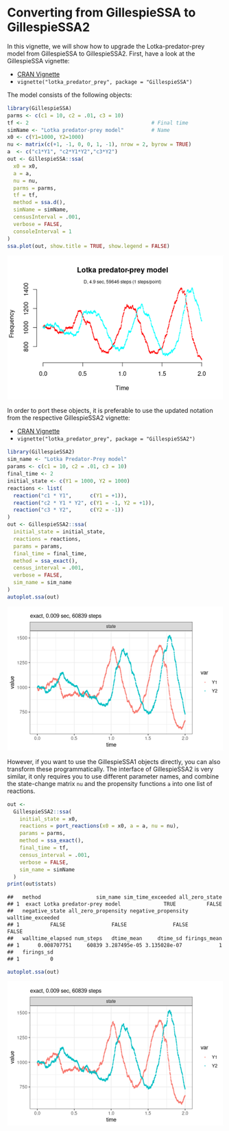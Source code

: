 Converting from GillespieSSA to GillespieSSA2
================

<!-- github markdown built using 
rmarkdown::render("vignettes/converting_from_GillespieSSA.Rmd", output_format = "github_document")
-->

In this vignette, we will show how to upgrade the Lotka-predator-prey
model from GillespieSSA to GillespieSSA2. First, have a look at the
GillespieSSA vignette:

  - [CRAN
    Vignette](https://CRAN.R-project.org/package=GillespieSSA/vignettes/lotka_predator_prey.html)
  - `vignette("lotka_predator_prey", package = "GillespieSSA")`

The model consists of the following objects:

``` r
library(GillespieSSA)
parms <- c(c1 = 10, c2 = .01, c3 = 10)
tf <- 2                                        # Final time
simName <- "Lotka predator-prey model"         # Name
x0 <- c(Y1=1000, Y2=1000)
nu <- matrix(c(+1, -1, 0, 0, 1, -1), nrow = 2, byrow = TRUE)
a  <- c("c1*Y1", "c2*Y1*Y2","c3*Y2")
out <- GillespieSSA::ssa(
  x0 = x0,
  a = a,
  nu = nu,
  parms = parms,
  tf = tf,
  method = ssa.d(),
  simName = simName,
  censusInterval = .001,
  verbose = FALSE,
  consoleInterval = 1
) 
ssa.plot(out, show.title = TRUE, show.legend = FALSE)
```

![](converting_from_GillespieSSA_files/figure-gfm/gssa1-1.png)<!-- -->

In order to port these objects, it is preferable to use the updated
notation from the respective GillespieSSA2 vignette:

  - [CRAN
    Vignette](https://CRAN.R-project.org/package=GillespieSSA2/vignettes/lotka_predator_prey.html)
  - `vignette("lotka_predator_prey", package = "GillespieSSA2")`

<!-- end list -->

``` r
library(GillespieSSA2)
sim_name <- "Lotka Predator-Prey model"
params <- c(c1 = 10, c2 = .01, c3 = 10)
final_time <- 2
initial_state <- c(Y1 = 1000, Y2 = 1000)
reactions <- list(
  reaction("c1 * Y1",      c(Y1 = +1)),
  reaction("c2 * Y1 * Y2", c(Y1 = -1, Y2 = +1)),
  reaction("c3 * Y2",      c(Y2 = -1))
)
out <- GillespieSSA2::ssa(
  initial_state = initial_state,
  reactions = reactions,
  params = params,
  final_time = final_time,
  method = ssa_exact(),
  census_interval = .001,
  verbose = FALSE,
  sim_name = sim_name
) 
autoplot.ssa(out)
```

![](converting_from_GillespieSSA_files/figure-gfm/gssa2-1.png)<!-- -->

However, if you want to use the GillespieSSA1 objects directly, you can
also transform these programmatically. The interface of GillespieSSA2 is
very similar, it only requires you to use different parameter names, and
combine the state-change matrix `nu` and the propensity functions `a`
into one list of reactions.

``` r
out <- 
  GillespieSSA2::ssa(
    initial_state = x0,
    reactions = port_reactions(x0 = x0, a = a, nu = nu),
    params = parms,
    method = ssa_exact(),
    final_time = tf,
    census_interval = .001,
    verbose = FALSE,
    sim_name = simName
  )
print(out$stats)
```

    ##   method                  sim_name sim_time_exceeded all_zero_state
    ## 1  exact Lotka predator-prey model              TRUE          FALSE
    ##   negative_state all_zero_propensity negative_propensity walltime_exceeded
    ## 1          FALSE               FALSE               FALSE             FALSE
    ##   walltime_elapsed num_steps   dtime_mean     dtime_sd firings_mean
    ## 1      0.008707751     60839 3.287495e-05 3.135028e-07            1
    ##   firings_sd
    ## 1          0

``` r
autoplot.ssa(out)
```

![](converting_from_GillespieSSA_files/figure-gfm/port-1.png)<!-- -->
